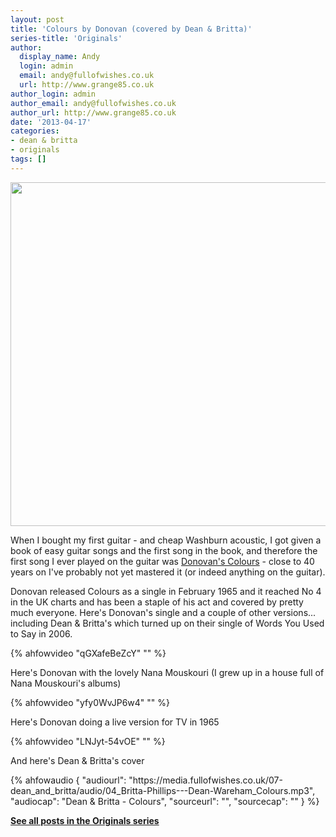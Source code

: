 ```yaml
---
layout: post
title: 'Colours by Donovan (covered by Dean & Britta)'
series-title: 'Originals'
author:
  display_name: Andy
  login: admin
  email: andy@fullofwishes.co.uk
  url: http://www.grange85.co.uk
author_login: admin
author_email: andy@fullofwishes.co.uk
author_url: http://www.grange85.co.uk
date: '2013-04-17'
categories:
- dean & britta
- originals
tags: []
---
```

<p><img src="https://media.fullofwishes.co.uk/00-misc/pictures/donovan-colours-voguepye.jpg" width="550" height="550" class="aligncenter" /></p>
<p>When I bought my first guitar - and cheap Washburn acoustic, I got given a book of easy guitar songs and the first song in the book, and therefore the first song I ever played on the guitar was <a href="http://en.wikipedia.org/wiki/Colours_%28Donovan_song%29">Donovan's Colours</a> - close to 40 years on I've probably not yet mastered it (or indeed anything on the guitar).</p>
<p>Donovan released Colours as a single in February 1965 and it reached No 4 in the UK charts and has been a staple of his act and covered by pretty much everyone. Here's Donovan's single and a couple of other versions... including Dean & Britta's which turned up on their single of Words You Used to Say in 2006.<br />
</p>
{% ahfowvideo "qGXafeBeZcY" "" %}
<p>Here's Donovan with the lovely Nana Mouskouri (I grew up in a house full of Nana Mouskouri's albums)<br />
</p>
{% ahfowvideo "yfy0WvJP6w4" "" %}
<p>Here's Donovan doing a live version for TV in 1965<br />
</p>
{% ahfowvideo "LNJyt-54vOE" "" %}
<p>And here's Dean & Britta's cover</p>
 {% ahfowaudio {
  "audiourl": "https://media.fullofwishes.co.uk/07-dean_and_britta/audio/04_Britta-Phillips---Dean-Wareham_Colours.mp3",
  "audiocap": "Dean & Britta - Colours",
  "sourceurl": "",
  "sourcecap": ""
  } %}

<p><strong><a href="/category/originals/" title="List: Originals">See all posts in the Originals series</a></strong></p>
